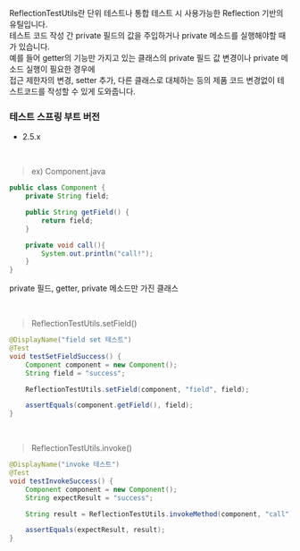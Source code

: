 ReflectionTestUtils란 단위 테스트나 통합 테스트 시 사용가능한 Reflection 기반의 유틸입니다. <br>
테스트 코드 작성 간 private 필드의 값을 주입하거나 private 메소드를 실행해야할 때가 있습니다. <br>
예를 들어 getter의 기능만 가지고 있는 클래스의 private 필드 값 변경이나 private 메소드 실행이 필요한 경우에 <br>
접근 제한자의 변경, setter 추가, 다른 클래스로 대체하는 등의 제품 코드 변경없이 테스트코드를 작성할 수 있게 도와줍니다. <br>


<h3> 테스트 스프링 부트 버전 </h3>

- 2.5.x

<br>

> ex) Component.java

~~~java
public class Component {
    private String field;

    public String getField() {
        return field;
    }

    private void call(){
        System.out.println("call!");
    }
}
~~~
private 필드, getter, private 메소드만 가진 클래스

<br>

> ReflectionTestUtils.setField()

~~~java
@DisplayName("field set 테스트")
@Test
void testSetFieldSuccess() {
    Component component = new Component();
    String field = "success";

    ReflectionTestUtils.setField(component, "field", field);

    assertEquals(component.getField(), field);
}
~~~

<br>

> ReflectionTestUtils.invoke()

~~~java
@DisplayName("invoke 테스트")
@Test
void testInvokeSuccess() {
    Component component = new Component();
    String expectResult = "success";

    String result = ReflectionTestUtils.invokeMethod(component, "call");

    assertEquals(expectResult, result);
}
~~~
